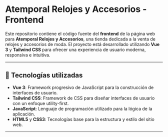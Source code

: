 # Atemporal Relojes y Accesorios - Frontend

Este repositorio contiene el código fuente del **frontend** de la página web para **Atemporal Relojes y Accesorios**, una tienda dedicada a la venta de relojes y accesorios de moda. El proyecto está desarrollado utilizando **Vue 3** y **Tailwind CSS** para ofrecer una experiencia de usuario moderna, responsiva e intuitiva.

---

## 🚀 **Tecnologías utilizadas**

- **Vue 3**: Framework progresivo de JavaScript para la construcción de interfaces de usuario.
- **Tailwind CSS**: Framework de CSS para diseñar interfaces de usuario con un enfoque utility-first.
- **JavaScript**: Lenguaje de programación utilizado para la lógica de la aplicación.
- **HTML5** y **CSS3**: Tecnologías base para la estructura y estilo del sitio web.

---

